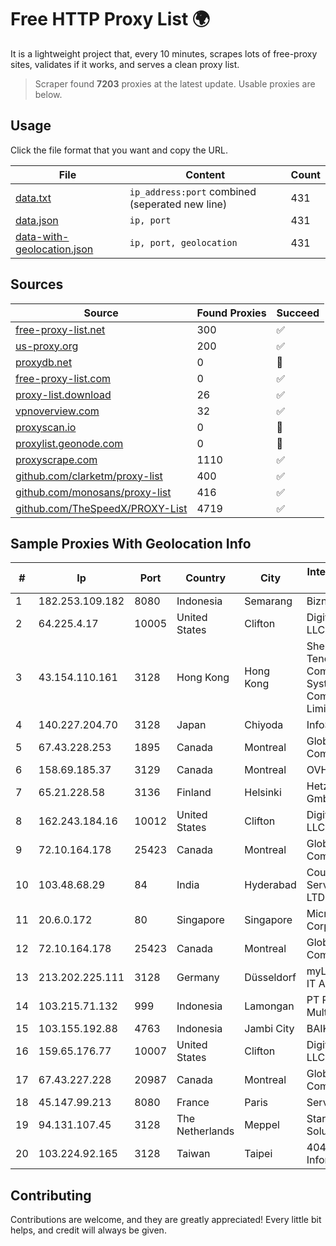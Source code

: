 
# Free HTTP Proxy List 🌍

It is a lightweight project that, every 10 minutes, scrapes lots of free-proxy sites, validates if it works, and serves a clean proxy list.


> Scraper found **7203** proxies at the latest update. Usable proxies are below.

## Usage

Click the file format that you want and copy the URL.


|File|Content|Count|
|----|-------|-----|
|[data.txt](https://raw.githubusercontent.com/themiralay/Proxy-List-World/master/data.txt)|`ip_address:port` combined (seperated new line)|431|
|[data.json](https://raw.githubusercontent.com/themiralay/Proxy-List-World/master/data.json)|`ip, port`|431|
|[data-with-geolocation.json](https://raw.githubusercontent.com/themiralay/Proxy-List-World/master/data-with-geolocation.json)|`ip, port, geolocation`|431|

## Sources

|Source|Found Proxies|Succeed|
|------|-------------|-------|
|[free-proxy-list.net](https://free-proxy-list.net)|300|✅|
|[us-proxy.org](https://www.us-proxy.org)|200|✅|
|[proxydb.net](http://proxydb.net)|0|🚫|
|[free-proxy-list.com](https://free-proxy-list.com/?page=&port=&type%5B%5D=http&type%5B%5D=https&up_time=0&search=Search)|0|✅|
|[proxy-list.download](https://www.proxy-list.download/HTTP)|26|✅|
|[vpnoverview.com](https://vpnoverview.com/privacy/anonymous-browsing/free-proxy-servers)|32|✅|
|[proxyscan.io](https://www.proxyscan.io)|0|🚫|
|[proxylist.geonode.com](https://proxylist.geonode.com/api/proxy-list?limit=300&page=1&sort_by=lastChecked&sort_type=desc&protocols=http,https)|0|🚫|
|[proxyscrape.com](https://api.proxyscrape.com/v2/?request=displayproxies&protocol=http&timeout=10000&country=all&ssl=all&anonymity=all)|1110|✅|
|[github.com/clarketm/proxy-list](https://raw.githubusercontent.com/clarketm/proxy-list/master/proxy-list-raw.txt)|400|✅|
|[github.com/monosans/proxy-list](https://raw.githubusercontent.com/monosans/proxy-list/main/proxies/http.txt)|416|✅|
|[github.com/TheSpeedX/PROXY-List](https://raw.githubusercontent.com/TheSpeedX/PROXY-List/master/http.txt)|4719|✅|


## Sample Proxies With Geolocation Info

|#|Ip|Port|Country|City|Internet Service Provider|
|-|--|----|-------|----|-------------------------|
|1|182.253.109.182|8080|Indonesia|Semarang|Biznet Metronet|
|2|64.225.4.17|10005|United States|Clifton|DigitalOcean, LLC|
|3|43.154.110.161|3128|Hong Kong|Hong Kong|Shenzhen Tencent Computer Systems Company Limited|
|4|140.227.204.70|3128|Japan|Chiyoda|InfoSphere|
|5|67.43.228.253|1895|Canada|Montreal|GloboTech Communications|
|6|158.69.185.37|3129|Canada|Montreal|OVH SAS|
|7|65.21.228.58|3136|Finland|Helsinki|Hetzner Online GmbH|
|8|162.243.184.16|10012|United States|Clifton|DigitalOcean, LLC|
|9|72.10.164.178|25423|Canada|Montreal|GloboTech Communications|
|10|103.48.68.29|84|India|Hyderabad|Country Online Services PVT LTD|
|11|20.6.0.172|80|Singapore|Singapore|Microsoft Corporation|
|12|72.10.164.178|25423|Canada|Montreal|GloboTech Communications|
|13|213.202.225.111|3128|Germany|Düsseldorf|myLoc managed IT AG|
|14|103.215.71.132|999|Indonesia|Lamongan|PT Persada Data Multimedia|
|15|103.155.192.88|4763|Indonesia|Jambi City|BAIKNET|
|16|159.65.176.77|10007|United States|Clifton|DigitalOcean, LLC|
|17|67.43.227.228|20987|Canada|Montreal|GloboTech Communications|
|18|45.147.99.213|8080|France|Paris|Serverd SAS|
|19|94.131.107.45|3128|The Netherlands|Meppel|Stark Industries Solutions LTD|
|20|103.224.92.165|3128|Taiwan|Taipei|404 Network Information Co.|



## Contributing

Contributions are welcome, and they are greatly appreciated! Every
little bit helps, and credit will always be given.

